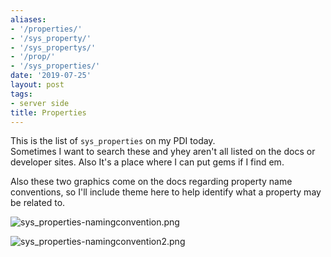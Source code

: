 ```yaml
---
aliases:
- '/properties/'
- '/sys_property/'
- '/sys_propertys/'
- '/prop/'
- '/sys_properties/'
date: '2019-07-25'
layout: post
tags:
- server side
title: Properties
---
```


This is the list of `sys_properties` on my PDI today.\
Sometimes I want to search these and yhey aren't all listed on the docs
or developer sites. Also It's a place where I can put gems if I find em.

Also these two graphics come on the docs regarding property name
conventions, so I'll include theme here to help identify what a property
may be related to.

![sys_properties-namingconvention.png](/uploads/sys_properties-namingconvention.png)

![sys_properties-namingconvention2.png](/uploads/sys_properties-namingconvention2.png)